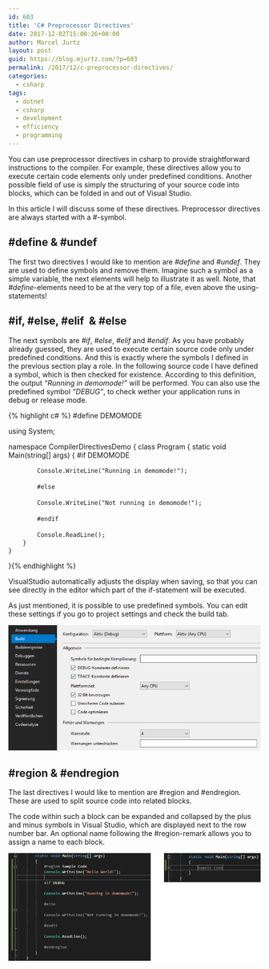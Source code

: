 ```yaml
---
id: 603
title: 'C# Preprocessor Directives'
date: 2017-12-02T15:00:26+00:00
author: Marcel Jurtz
layout: post
guid: https://blog.mjurtz.com/?p=603
permalink: /2017/12/c-preprocessor-directives/
categories:
  - csharp
tags:
  - dotnet
  - csharp
  - development
  - efficiency
  - programming
---
```

You can use preprocessor directives in csharp to provide straightforward instructions to the compiler. For example, these directives allow you to execute certain code elements only under predefined conditions. Another possible field of use is simply the structuring of your source code into blocks, which can be folded in and out of Visual Studio.

In this article I will discuss some of these directives. Preprocessor directives are always started with a #-symbol.

## #define & #undef

The first two directives I would like to mention are _#define_ and _#undef_. They are used to define symbols and remove them. Imagine such a symbol as a simple variable, the next elements will help to illustrate it as well. Note, that _#define_-elements need to be at the very top of a file, even above the using-statements!

## #if, #else, #elif  & #else

The next symbols are _#if_, _#else_, _#elif_ and _#endif_. As you have probably already guessed, they are used to execute certain source code only under predefined conditions. And this is exactly where the symbols I defined in the previous section play a role. In the following source code I have defined a symbol, which is then checked for existence. According to this definition, the output _&#8220;Running in demomode!&#8221;_ will be performed. You can also use the predefined symbol _&#8220;DEBUG&#8221;_, to check wether your application runs in debug or release mode.

{% highlight c# %}
#define DEMOMODE

using System;

namespace CompilerDirectivesDemo
{
    class Program
    {
        static void Main(string[] args)
        {
            #if DEMOMODE

            Console.WriteLine("Running in demomode!");

            #else
            
            Console.WriteLine("Not running in demomode!");
            
            #endif

            Console.ReadLine();
        }
    }
}{% endhighlight %}

VisualStudio automatically adjusts the display when saving, so that you can see directly in the editor which part of the if-statement will be executed.

As just mentioned, it is possible to use predefined symbols. You can edit these settings if you go to project settings and check the build tab.

![Preprocessor Directives](/assets/2017/preprocessor_directives.png)

## #region & #endregion

The last directives I would like to mention are #region and #endregion. These are used to split source code into related blocks.

The code within such a block can be expanded and collapsed by the plus and minus symbols in Visual Studio, which are displayed next to the row number bar. An optional name following the #region-remark allows you to assign a name to each block.

![Preprocessor Directives - Regions](/assets/2017/preprocessor_directives_regions.png)